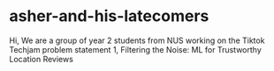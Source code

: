# asher-and-his-latecomers
Hi, We are a group of year 2 students from NUS working on the Tiktok Techjam problem statement 1, Filtering the Noise: ML for Trustworthy Location Reviews


